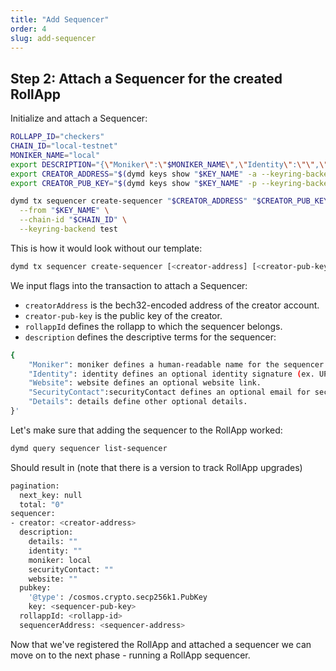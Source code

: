```yaml
---
title: "Add Sequencer"
order: 4
slug: add-sequencer
---
```


## Step 2: Attach a Sequencer for the created RollApp

Initialize and attach a Sequencer:

```sh
ROLLAPP_ID="checkers"
CHAIN_ID="local-testnet"
MONIKER_NAME="local"
export DESCRIPTION="{\"Moniker\":\"$MONIKER_NAME\",\"Identity\":\"\",\"Website\":\"\",\"SecurityContact\":\"\",\"Details\":\"\"}";
export CREATOR_ADDRESS="$(dymd keys show "$KEY_NAME" -a --keyring-backend test)"
export CREATOR_PUB_KEY="$(dymd keys show "$KEY_NAME" -p --keyring-backend test)"

dymd tx sequencer create-sequencer "$CREATOR_ADDRESS" "$CREATOR_PUB_KEY" "$ROLLAPP_ID" "$DESCRIPTION" \
  --from "$KEY_NAME" \
  --chain-id "$CHAIN_ID" \
  --keyring-backend test
```

This is how it would look without our template:

```sh
dymd tx sequencer create-sequencer [<creator-address] [<creator-pub-key] [<rollapp-id] [<description] [<--from] [<--chain-id]
```

We input flags into the transaction to attach a Sequencer:

-   `creatorAddress` is the bech32-encoded address of the creator account.
-   `creator-pub-key` is the public key of the creator.
-   `rollappId` defines the rollapp to which the sequencer belongs.
-   `description` defines the descriptive terms for the sequencer:

```sh
{
    "Moniker": moniker defines a human-readable name for the sequencer.
    "Identity": identity defines an optional identity signature (ex. UPort or Keybase).
    "Website": website defines an optional website link.
    "SecurityContact":securityContact defines an optional email for security contact.
    "Details": details define other optional details.
}'
```

Let's make sure that adding the sequencer to the RollApp worked:

```sh
dymd query sequencer list-sequencer
```

Should result in (note that there is a version to track RollApp upgrades)

```sh
pagination:
  next_key: null
  total: "0"
sequencer:
- creator: <creator-address>
  description:
    details: ""
    identity: ""
    moniker: local
    securityContact: ""
    website: ""
  pubkey:
    '@type': /cosmos.crypto.secp256k1.PubKey
    key: <sequencer-pub-key>
  rollappId: <rollapp-id>
  sequencerAddress: <sequencer-address>
```

Now that we've registered the RollApp and attached a sequencer we can move on to the next phase - running a RollApp sequencer.
